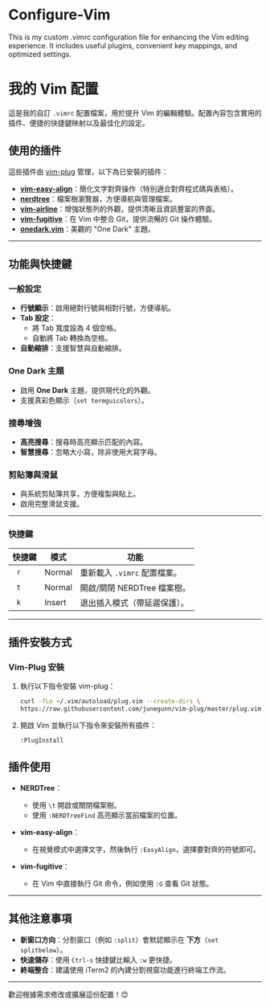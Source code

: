 # Configure-Vim
This is my custom .vimrc configuration file for enhancing the Vim editing experience. It includes useful plugins, convenient key mappings, and optimized settings.
# 我的 Vim 配置

這是我的自訂 `.vimrc` 配置檔案，用於提升 Vim 的編輯體驗。配置內容包含實用的插件、便捷的快捷鍵映射以及最佳化的設定。

## 使用的插件

這些插件由 [vim-plug](https://github.com/junegunn/vim-plug) 管理，以下為已安裝的插件：

- **[vim-easy-align](https://github.com/junegunn/vim-easy-align)**：簡化文字對齊操作（特別適合對齊程式碼與表格）。
- **[nerdtree](https://github.com/scrooloose/nerdtree)**：檔案樹瀏覽器，方便導航與管理檔案。
- **[vim-airline](https://github.com/vim-airline/vim-airline)**：增強狀態列的外觀，提供清晰且資訊豐富的界面。
- **[vim-fugitive](https://github.com/tpope/vim-fugitive)**：在 Vim 中整合 Git，提供流暢的 Git 操作體驗。
- **[onedark.vim](https://github.com/joshdick/onedark.vim)**：美觀的 "One Dark" 主題。

---

## 功能與快捷鍵

### 一般設定
- **行號顯示**：啟用絕對行號與相對行號，方便導航。
- **Tab 設定**：
  - 將 Tab 寬度設為 4 個空格。
  - 自動將 Tab 轉換為空格。
- **自動縮排**：支援智慧與自動縮排。

### One Dark 主題
- 啟用 **One Dark** 主題，提供現代化的外觀。
- 支援真彩色顯示（`set termguicolors`）。

### 搜尋增強
- **高亮搜尋**：搜尋時高亮顯示匹配的內容。
- **智慧搜尋**：忽略大小寫，除非使用大寫字母。

### 剪貼簿與滑鼠
- 與系統剪貼簿共享，方便複製與貼上。
- 啟用完整滑鼠支援。

---

### 快捷鍵

| 快捷鍵             | 模式        | 功能                                      |
|--------------------|-------------|-------------------------------------------|
| ` r`               | Normal      | 重新載入 `.vimrc` 配置檔案。              |
| ` t`               | Normal      | 開啟/關閉 NERDTree 檔案樹。               |
| ` k`               | Insert      | 退出插入模式（帶延遲保護）。              |

---

## 插件安裝方式

### Vim-Plug 安裝
1. 執行以下指令安裝 vim-plug：

   ```bash
   curl -fLo ~/.vim/autoload/plug.vim --create-dirs \
   https://raw.githubusercontent.com/junegunn/vim-plug/master/plug.vim
   ```
2. 開啟 Vim 並執行以下指令來安裝所有插件：
   ```vim
   :PlugInstall
   ```
## 插件使用

- **NERDTree**：
  - 使用 `\t` 開啟或關閉檔案樹。
  - 使用 `:NERDTreeFind` 高亮顯示當前檔案的位置。

- **vim-easy-align**：
  - 在視覺模式中選擇文字，然後執行 `:EasyAlign`，選擇要對齊的符號即可。

- **vim-fugitive**：
  - 在 Vim 中直接執行 Git 命令，例如使用 `:G` 查看 Git 狀態。

---

## 其他注意事項

- **新窗口方向**：分割窗口（例如 `:split`）會默認顯示在 **下方**（`set splitbelow`）。
- **快速儲存**：使用 `Ctrl-s` 快捷鍵比輸入 `:w` 更快捷。
- **終端整合**：建議使用 iTerm2 的內建分割視窗功能進行終端工作流。

---

歡迎根據需求修改或擴展這份配置！😊

